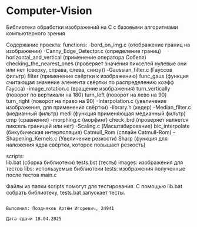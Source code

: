 # Computer-Vision

Библиотека обработки изображений на C с базовыми алгоритмами компьютерного зрения

Содержание проекта:
  functions:
        -bord_on_img.c  (отображение границ на изображении)
        -Canny_Edge_Detector.c  (определение границ)
            horizontal_and_vertical  (применение оператора Собеля)
            checking_the_nearest_ones  (проверяет значения пикселей нулевые они или нет (сверху, справа, слева, снизу))
        -Gaussian_filter.c  (Гауссов фильтр)
            filter     (применение свёртки к изображению)
            func_gaus  (функция считающая значение элемента свёртки по распределению коэфф Гаусса)
        -image_rotation.c  (вращение изображения)
            turn_vertically  (поворот по вертикали на 180)
            turn_left        (поворот на лево на 90)
            turn_right       (поворот на право на 90)
        -Interpolation.c  (увеличение изображения, для применения свёртки)
        -library.h        (хедер)
        -Median_filter.c  (медианный фильтр)
            medi            (функция применяющая медианный фильтр)
            cmp            (сравнение)
        -morphing.c        (морфинг)
            check_brd       (проверяет является пиксель границей или нет)
        -Scaling.c          (Масштабирование)
            bic_interpolate  (бикубическая интерполяция)
            Catmull_Rom       (сплайн Catmull-Rom)
        -Shapening_Kernels.c  (Увеличение резкости)
            Sharp              (функция для наложения ядра свёртки, которое повышает резкость)

  scripts:  
          lib.bat (сборка библиотеки)
          tests.bst (тесты)
  images: изображения для тестов
  libs:  используемые библиотеки
  tests: изображения полученные после тестов
  main.c

  Файлы из папки scripts помогут для тестирования. С помощью lib.bat собрать библиотеку, tests.bat запускает тесты.

                                                                                                                            Выполнил: Поздняков Артём Игоревич, 24941
                                                                                                                            Дата сдачи 18.04.2025
